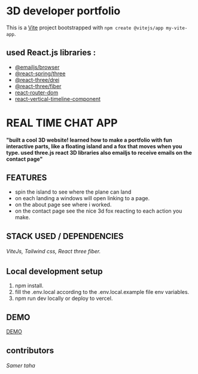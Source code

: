 
# 3D developer portfolio

This is a [Vite](https://create.t3.gg/) project bootstrapped with `npm create @vitejs/app my-vite-app`.

## used React.js libraries :

- [@emailjs/browser](https://www.npmjs.com/package/@emailjs/browser)
- [@react-spring/three](https://www.npmjs.com/package/@react-spring/three)
- [@react-three/drei](https://www.npmjs.com/package/@react-three/drei)
- [@react-three/fiber](https://www.npmjs.com/package/@react-three/fiber)
- [react-router-dom](https://www.npmjs.com/package/react-router-dom)
- [react-vertical-timeline-component](https://www.npmjs.com/package/react-vertical-timeline-component)

# REAL TIME CHAT APP

#### "built a cool 3D website! learned how to make a portfolio with fun interactive parts, like a floating island and a fox that moves when you type. used three.js react 3D libraries also emailjs to receive emails on the contact page"

## FEATURES

- spin the island to see where the plane can land 
- on each landing a windows will open linking to a page.
- on the about page see where i worked.
- on the contact page see the nice 3d fox reacting to each action you make.

## STACK USED / DEPENDENCIES
###### ViteJs, Tailwind css, React three fiber.

## Local development setup
1. npm install.
2. fill the .env.local according to the .env.local.example file env variables.
3. npm run dev locally or deploy to vercel.

## DEMO
[DEMO](https://3d-portfolio-lilac.vercel.app/)

## contributors
###### Samer taha